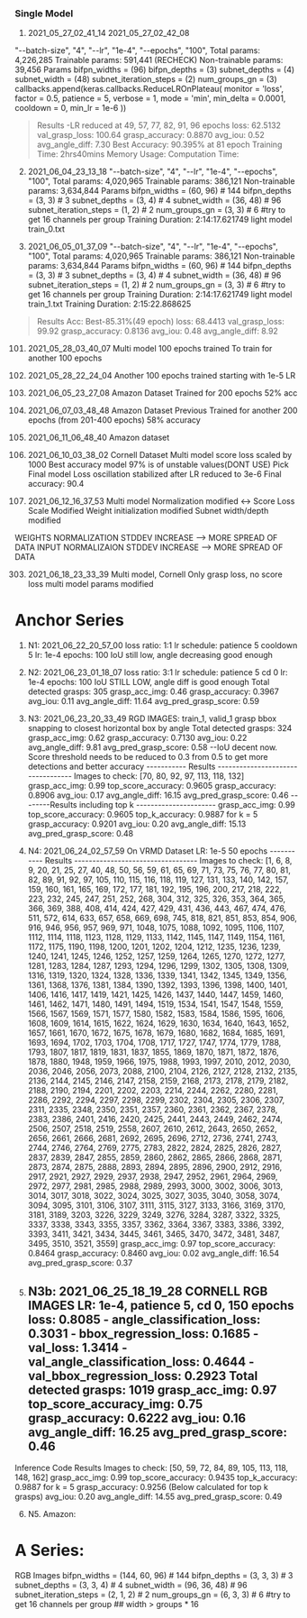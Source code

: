 ### Single Model

1. 2021_05_27_02_41_14   2021_05_27_02_42_08

"--batch-size", "4",
"--lr", "1e-4",
"--epochs", "100",
Total params: 4,226,285
Trainable params: 591,441 (RECHECK)
Non-trainable params: 39,456
Params
    bifpn_widths = (96)
    bifpn_depths = (3)
    subnet_depths = (4)
    subnet_width = (48)
    subnet_iteration_steps = (2)
    num_groups_gn = (3)
callbacks.append(keras.callbacks.ReduceLROnPlateau(
    monitor    = 'loss',
    factor     = 0.5,
    patience   = 5,
    verbose    = 1,
    mode       = 'min',
    min_delta  = 0.0001,
    cooldown   = 0,
    min_lr     = 1e-6
))
> Results
-LR reduced at 49, 57, 77, 82, 91, 96 epochs
loss: 62.5132
val_grasp_loss: 100.64
grasp_accuracy: 0.8870
avg_iou: 0.52
avg_angle_diff: 7.30
Best Accuracy: 90.395% at 81 epoch
Training Time: 2hrs40mins
Memory Usage:
Computation Time:

2. 2021_06_04_23_13_18
"--batch-size", "4",
"--lr", "1e-4",
"--epochs", "100",
Total params: 4,020,965
Trainable params: 386,121
Non-trainable params: 3,634,844
Params
    bifpn_widths = (60, 96)   # 144
    bifpn_depths = (3, 3)                # 3
    subnet_depths = (3, 4)               # 4
    subnet_width = (36, 48)    # 96
    subnet_iteration_steps = (1, 2)      # 2
    num_groups_gn = (3, 3)           # 6  #try to get 16 channels per group
Training Duration: 2:14:17.621749
light model
train_0.txt

3. 2021_06_05_01_37_09
"--batch-size", "4",
"--lr", "1e-4",
"--epochs", "100",
Total params: 4,020,965
Trainable params: 386,121
Non-trainable params: 3,634,844
Params
    bifpn_widths = (60, 96)   # 144
    bifpn_depths = (3, 3)                # 3
    subnet_depths = (3, 4)               # 4
    subnet_width = (36, 48)    # 96
    subnet_iteration_steps = (1, 2)      # 2
    num_groups_gn = (3, 3)           # 6  #try to get 16 channels per group
Training Duration: 2:14:17.621749
light model
train_1.txt
Training Duration: 2:15:22.868625
> Results
    Acc: Best-85.31%(49 epoch)
    loss: 68.4413
    val_grasp_loss: 99.92
    grasp_accuracy: 0.8136
    avg_iou: 0.48
    avg_angle_diff: 8.92


101. 2021_05_28_03_40_07
Multi model 100 epochs trained
To train for another 100 epochs

102. 2021_05_28_22_24_04
Another 100 epochs trained starting with 1e-5 LR

201. 2021_06_05_23_27_08
Amazon Dataset
Trained for 200 epochs
52% acc

202. 2021_06_07_03_48_48
Amazon Dataset
Previous Trained for another 200 epochs (from 201-400 epochs)
58% accuracy

203. 2021_06_11_06_48_40
Amazon dataset

301. 2021_06_10_03_38_02
Cornell Dataset
Multi model score loss scaled by 1000 
Best accuracy model 97% is of unstable values(DONT USE)
Pick Final model
Loss oscillation stabilized after LR reduced to 3e-6
Final accuracy: 90.4

302. 2021_06_12_16_37_53
Multi model
Normalization modified <-> Score Loss Scale Modified
Weight initialization modified
Subnet width/depth modified

WEIGHTS NORMALIZATION STDDEV INCREASE --> MORE SPREAD OF DATA
INPUT NORMALIZAION STDDEV INCREASE --> MORE SPREAD OF DATA

303. 2021_06_18_23_33_39
Multi model, Cornell
Only grasp loss, no score loss
multi model params modified

# Anchor Series
1. N1: 2021_06_22_20_57_00
    loss ratio: 1:1
    lr schedule: patience 5 cooldown 5
    lr: 1e-4
    epochs: 100
    IoU still low, angle decreasing good enough

2. N2: 2021_06_23_01_18_07
    loss ratio: 3:1
    lr schedule: patience 5 cd 0
    lr: 1e-4
    epochs: 100
    IoU STILL LOW, angle diff is good enough
        Total detected grasps:  305
        grasp_acc_img: 0.46
        grasp_accuracy: 0.3967
        avg_iou: 0.11
        avg_angle_diff: 11.64
        avg_pred_grasp_score: 0.59

3. N3: 2021_06_23_20_33_49
    RGD IMAGES: train_1, valid_1
    grasp bbox snapping to closest horizontal box by angle
    Total detected grasps:  324
    grasp_acc_img: 0.62
    grasp_accuracy: 0.7130
    avg_iou: 0.22
    avg_angle_diff: 9.81
    avg_pred_grasp_score: 0.58
    --IoU decent now. Score threshold needs to be reduced to 0.3 from 0.5 to get more detections and better accuracy
    ----------- Results ----------------------------------
    Images to check:  [70, 80, 92, 97, 113, 118, 132]
    grasp_acc_img: 0.99
    top_score_accuracy: 0.9605
    grasp_accuracy: 0.8906
    avg_iou: 0.17
    avg_angle_diff: 16.15
    avg_pred_grasp_score: 0.46
    --------Results including top k ----------------------
    grasp_acc_img: 0.99
    top_score_accuracy: 0.9605
    top_k_accuracy: 0.9887 for k = 5
    grasp_accuracy: 0.9201
    avg_iou: 0.20
    avg_angle_diff: 15.13
    avg_pred_grasp_score: 0.48

4. N4: 2021_06_24_02_57_59
    On VRMD Dataset
    LR: 1e-5
    50 epochs
    ----------- Results ----------------------------------
    Images to check:  [1, 6, 8, 9, 20, 21, 25, 27, 40, 48, 50, 56, 59, 61, 65, 69, 71, 73, 75, 76, 77, 80, 81, 82, 89, 91, 92, 97, 105, 110, 115, 116, 118, 119, 127, 131, 133, 140, 142, 157, 159, 160, 161, 165, 169, 172, 177, 181, 192, 195, 196, 200, 217, 218, 222, 223, 232, 245, 247, 251, 252, 268, 304, 312, 325, 326, 353, 364, 365, 366, 369, 388, 408, 414, 424, 427, 429, 431, 436, 443, 467, 474, 476, 511, 572, 614, 633, 657, 658, 669, 698, 745, 818, 821, 851, 853, 854, 906, 916, 946, 956, 957, 969, 971, 1048, 1075, 1088, 1092, 1095, 1106, 1107, 1112, 1114, 1118, 1123, 1128, 1129, 1133, 1142, 1145, 1147, 1149, 1154, 1161, 1172, 1175, 1190, 1198, 1200, 1201, 1202, 1204, 1212, 1235, 1236, 1239, 1240, 1241, 1245, 1246, 1252, 1257, 1259, 1264, 1265, 1270, 1272, 1277, 1281, 1283, 1284, 1287, 1293, 1294, 1296, 1299, 1302, 1305, 1308, 1309, 1316, 1319, 1320, 1324, 1328, 1336, 1339, 1341, 1342, 1345, 1349, 1356, 1361, 1368, 1376, 1381, 1384, 1390, 1392, 1393, 1396, 1398, 1400, 1401, 1406, 1416, 1417, 1419, 1421, 1425, 1426, 1437, 1440, 1447, 1459, 1460, 1461, 1462, 1471, 1480, 1491, 1494, 1519, 1534, 1541, 1547, 1548, 1559, 1566, 1567, 1569, 1571, 1577, 1580, 1582, 1583, 1584, 1586, 1595, 1606, 1608, 1609, 1614, 1615, 1622, 1624, 1629, 1630, 1634, 1640, 1643, 1652, 1657, 1661, 1670, 1672, 1675, 1678, 1679, 1680, 1682, 1684, 1685, 1691, 1693, 1694, 1702, 1703, 1704, 1708, 1717, 1727, 1747, 1774, 1779, 1788, 1793, 1807, 1817, 1819, 1831, 1837, 1855, 1869, 1870, 1871, 1872, 1876, 1878, 1880, 1948, 1959, 1966, 1975, 1988, 1993, 1997, 2010, 2012, 2030, 2036, 2046, 2056, 2073, 2088, 2100, 2104, 2126, 2127, 2128, 2132, 2135, 2136, 2144, 2145, 2146, 2147, 2158, 2159, 2168, 2173, 2178, 2179, 2182, 2188, 2190, 2194, 2201, 2202, 2203, 2214, 2244, 2262, 2280, 2281, 2286, 2292, 2294, 2297, 2298, 2299, 2302, 2304, 2305, 2306, 2307, 2311, 2335, 2348, 2350, 2351, 2357, 2360, 2361, 2362, 2367, 2378, 2383, 2386, 2401, 2416, 2420, 2425, 2441, 2443, 2449, 2462, 2474, 2506, 2507, 2518, 2519, 2558, 2607, 2610, 2612, 2643, 2650, 2652, 2656, 2661, 2666, 2681, 2692, 2695, 2696, 2712, 2736, 2741, 2743, 2744, 2746, 2764, 2769, 2775, 2783, 2822, 2824, 2825, 2826, 2827, 2837, 2839, 2847, 2855, 2859, 2860, 2862, 2865, 2866, 2868, 2871, 2873, 2874, 2875, 2888, 2893, 2894, 2895, 2896, 2900, 2912, 2916, 2917, 2921, 2927, 2929, 2937, 2938, 2947, 2952, 2961, 2964, 2969, 2972, 2977, 2981, 2985, 2988, 2989, 2993, 3000, 3002, 3006, 3013, 3014, 3017, 3018, 3022, 3024, 3025, 3027, 3035, 3040, 3058, 3074, 3094, 3095, 3101, 3106, 3107, 3111, 3115, 3127, 3133, 3166, 3169, 3170, 3181, 3189, 3203, 3226, 3229, 3249, 3276, 3284, 3287, 3322, 3325, 3337, 3338, 3343, 3355, 3357, 3362, 3364, 3367, 3383, 3386, 3392, 3393, 3411, 3421, 3434, 3445, 3461, 3465, 3470, 3472, 3481, 3487, 3495, 3510, 3521, 3559]
    grasp_acc_img: 0.97
    top_score_accuracy: 0.8464
    grasp_accuracy: 0.8460
    avg_iou: 0.02
    avg_angle_diff: 16.54
    avg_pred_grasp_score: 0.37

5. N3b: 2021_06_25_18_19_28
CORNELL RGB IMAGES
    LR: 1e-4, patience 5, cd 0, 150 epochs
    loss: 0.8085 - angle_classification_loss: 0.3031 - bbox_regression_loss: 0.1685 - val_loss: 1.3414 - val_angle_classification_loss: 0.4644 - val_bbox_regression_loss: 0.2923
    Total detected grasps:  1019
    grasp_acc_img: 0.97
    top_score_accuracy_img: 0.75
    grasp_accuracy: 0.6222
    avg_iou: 0.16
    avg_angle_diff: 16.25
    avg_pred_grasp_score: 0.46
    ------
Inference Code Results
    Images to check:  [50, 59, 72, 84, 89, 105, 113, 118, 148, 162]
    grasp_acc_img: 0.99
    top_score_accuracy: 0.9435
    top_k_accuracy: 0.9887 for k = 5
    grasp_accuracy: 0.9256
  (Below calculated for top k grasps)
    avg_iou: 0.20
    avg_angle_diff: 14.55
    avg_pred_grasp_score: 0.49

6. N5. Amazon: 
    
# A Series:
RGB Images
bifpn_widths = (144, 60, 96)   # 144
bifpn_depths = (3, 3, 3)                # 3
subnet_depths = (3, 3, 4)               # 4
subnet_width = (96, 36, 48)    # 96
subnet_iteration_steps = (2, 1, 2)      # 2
num_groups_gn = (6, 3, 3)           # 6  #try to get 16 channels per group ## width > groups * 16 